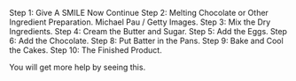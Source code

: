 Step 1: Give A SMILE Now Continue
Step 2: Melting Chocolate or Other Ingredient Preparation. Michael Pau / Getty Images. 
Step 3: Mix the Dry Ingredients. 
Step 4: Cream the Butter and Sugar. 
Step 5: Add the Eggs. 
Step 6: Add the Chocolate. 
Step 8: Put Batter in the Pans. 
Step 9: Bake and Cool the Cakes.
Step 10: The Finished Product.

You will get more help by seeing this.